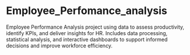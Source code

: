 # Employee_Perfomance_analysis
Employee Performance Analysis project using data to assess productivity, identify KPIs, and deliver insights for HR. Includes data processing, statistical analysis, and interactive dashboards to support informed decisions and improve workforce efficiency.
